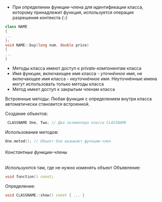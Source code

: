 - При определении функции-члена для идентификации класса, которому принадлежит функция, используется операция разрешения контекста _(::)_
```cpp
class NAME
{
...
};
void NAME::buy(long num, double price)
{
...
}
```
- Методы класса имеют доступ к private-компонентам класса
- Имя функции, включающее имя класса - _уточнённое имя_, не включающее имя класса - _неуточнённое имя_. Неуточнённые имена могут использовать только методы класса
- Метод имеет доступ к закрытым членам класса

Встроенные методы:
	Любая функция с определением внутри класса автоматически становится встроенной.

Создание объектов:
```cpp
 CLASSNAME One, Two; // Два экземпляра класса CLASSNAME
```
Использование методов:
```cpp
One.metod(); // Объект One вызывает функцию-член
```
###### Константные функции-члены
Используются там, где не нужно изменять объект
Объявление:
```cpp
void function() const;
```
Определение:
```cpp
void CLASSNAME::show() const { ... }
```